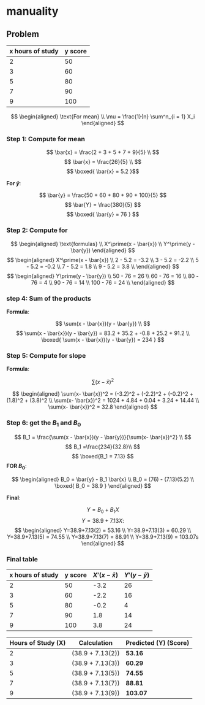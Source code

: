 # manuality

## Problem

|x  hours of study | y score |
| ---           | --- |
| 2 | 50 |
| 3 | 60 |
| 5 | 80 |
| 7 | 90 |
| 9  | 100 |

$$
\begin{aligned}
    \text{For mean} \\
    \mu = \frac{1}{n} \sum^n_{i = 1} X_i
\end{aligned}
$$

### Step 1: Compute for mean

$$
\bar{x} = \frac{2 + 3 + 5 + 7 + 9}{5} \\
$$
$$
\bar{x} = \frac{26}{5} \\
$$
$$
\boxed{
\bar{x} = 5.2
}$$

**For $\bar{y}$**:

$$
\bar{y} = \frac{50 + 60 + 80 + 90 + 100}{5}
$$
$$
\bar{Y} = \frac{380}{5}
$$
$$
\boxed{
\bar{y} = 76
}
$$

### Step 2: Compute for

$$
\begin{aligned}
\text{formulas} \\
X^\prime(x - \bar{x}) \\
Y^\prime(y - \bar{y})
\end{aligned}
$$
$$
\begin{aligned}
X^\prime(x - \bar{x}) \\
2 - 5.2 = -3.2 \\
3 - 5.2 = -2.2 \\
5 - 5.2 = -0.2 \\
7 - 5.2 = 1.8 \\
9 - 5.2 = 3.8 \\
\end{aligned}
$$
$$
\begin{aligned}
    Y\prime(y - \bar{y}) \\
    50 - 76 = 26 \\
    60 - 76 = 16 \\
    80 - 76 = 4 \\
    90 - 76 = 14 \\
    100 - 76 = 24 \\
\end{aligned}
$$

### step 4: Sum of the products

**Formula**:

$$
\sum(x - \bar{x})(y - \bar{y}) \\
$$
$$
\sum(x - \bar{x})(y - \bar{y}) = 83.2 + 35.2 + -0.8 + 25.2 + 91.2 \\
\boxed{
\sum(x - \bar{x})(y - \bar{y}) = 234
}
$$

### Step 5: Compute for slope

**Formula**:

$$
\sum(x - \bar{x})^2
$$

$$
\begin{aligned}
    \sum(x- \bar{x})^2 = (-3.2)^2 + (-2.2)^2 + (-0.2)^2 + (1.8)^2 + (3.8)^2 \\
    \sum(x- \bar{x})^2 = 1024 + 4.84 + 0.04 + 3.24 + 14.44 \\
    \sum(x- \bar{x})^2 = 32.8
\end{aligned}
$$

### Step 6: get the $B_1$ and $B_0$

$$
B_1 = \frac{\sum(x - \bar{x})(y - \bar{y})}{\sum(x- \bar{x})^2} \\
$$
$$
B_1 =\frac{234}{32.8}\\
$$
$$
\boxed{B_1 = 7.13}
$$
**FOR $B_0$**:

$$
\begin{aligned}
B_0 = \bar{y} - B_1 \bar{x} \\
B_0 = (76) - (7.13)(5.2) \\
\boxed{
B_0 = 38.9
}
\end{aligned}
$$

**Final**:

$$
Y = B_0 + B_1 X
$$
$$
Y=38.9+7.13X:
$$
$$
\begin{aligned}
    Y=38.9+7.13(2) = 53.16 \\
    Y=38.9+7.13(3) = 60.29 \\
    Y=38.9+7.13(5) = 74.55 \\
    Y=38.9+7.13(7) = 88.91 \\
    Y=38.9+7.13(9) = 103.07s
\end{aligned}
$$

### Final table

|x  hours of study | y score | $X\prime(x - \bar{x})$ | $Y\prime(y - \bar{y})$ |
| ---              |     --- | -----    | ---|
|   2              |      50 | -3.2 | 26 |
| 3                | 60      | -2.2 | 16 |
| 5                | 80      | -0.2 | 4 |
| 7                |      90 | 1.8 | 14 |
| 9                |     100 | 3.8 | 24 |

| Hours of Study (X) | Calculation      | Predicted (Y) (Score) |
| ------------------ | ---------------- | --------------------- |
| 2                  | (38.9 + 7.13(2)) | **53.16**             |
| 3                  | (38.9 + 7.13(3)) | **60.29**             |
| 5                  | (38.9 + 7.13(5)) | **74.55**             |
| 7                  | (38.9 + 7.13(7)) | **88.81**             |
| 9                  | (38.9 + 7.13(9)) | **103.07**            |
